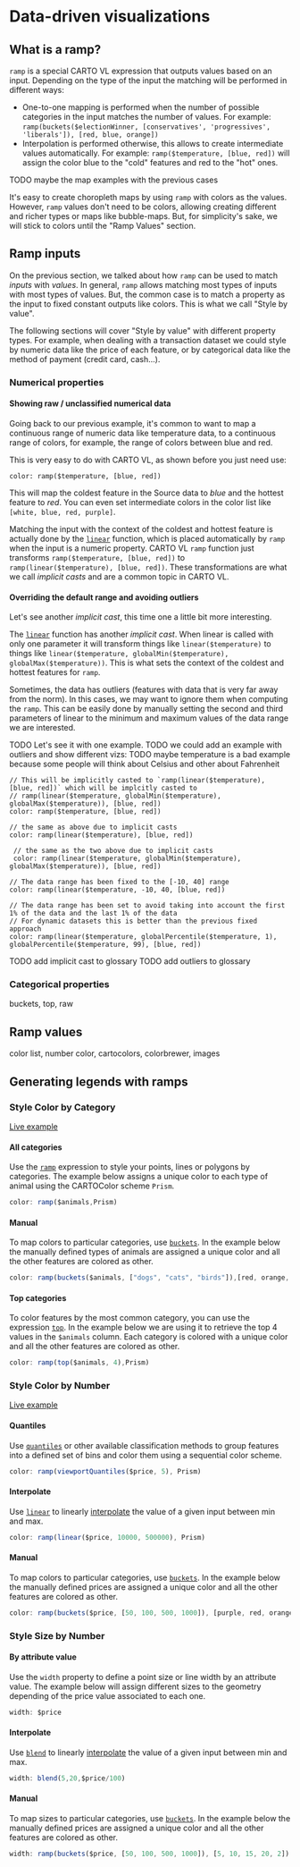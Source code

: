 # Data-driven visualizations

## What is a ramp?

`ramp` is a special CARTO VL expression that outputs values based on an input. Depending on the type of the input the matching will be performed in different ways:
- One-to-one mapping is performed when the number of possible categories in the input matches the number of values. For example: `ramp(buckets($electionWinner, [conservatives', 'progressives', 'liberals']), [red, blue, orange])`
- Interpolation is performed otherwise, this allows to create intermediate values automatically. For example: `ramp($temperature, [blue, red])` will assign the color blue to the "cold" features and red to the "hot" ones.

TODO maybe the map examples with the previous cases

It's easy to create choropleth maps by using `ramp` with colors as the values. However, `ramp` values don't need to be colors, allowing creating different and richer types or maps like bubble-maps. But, for simplicity's sake, we will stick to colors until the "Ramp Values" section.

## Ramp inputs

On the previous section, we talked about how `ramp` can be used to match *inputs* with *values*. In general, `ramp` allows matching most types of inputs with most types of values. But, the common case is to match a property as the input to fixed constant outputs like colors. This is what we call "Style by value".

The following sections will cover "Style by value" with different property types. For example, when dealing with a transaction dataset we could style by numeric data like the price of each feature, or by categorical data like the method of payment (credit card, cash...).

### Numerical properties

#### Showing raw / unclassified numerical data

Going back to our previous example, it's common to want to map a continuous range of numeric data like temperature data, to a continuous range of colors, for example, the range of colors between blue and red.

This is very easy to do with CARTO VL, as shown before you just need use:
 ```CARTOVL_Viz
 color: ramp($temperature, [blue, red])
 ```

 This will map the coldest feature in the Source data to *blue* and the hottest feature to *red*. You can even set intermediate colors in the color list like `[white, blue, red, purple]`.

 Matching the input with the context of the coldest and hottest feature is actually done by the [`linear`](https://carto.com/developers/carto-vl/reference/#cartoexpressionslinear) function, which is placed automatically by `ramp` when the input is a numeric property. CARTO VL `ramp` function just transforms `ramp($temperature, [blue, red])` to `ramp(linear($temperature), [blue, red])`. These transformations are what we call *implicit casts* and are a common topic in CARTO VL.

#### Overriding the default range and avoiding outliers

 Let's see another *implicit cast*, this time one a little bit more interesting.

 The [`linear`](https://carto.com/developers/carto-vl/reference/#cartoexpressionslinear) function has another *implicit cast*. When linear is called with only one parameter it will transform things like `linear($temperature)` to things like `linear($temperature, globalMin($temperature), globalMax($temperature))`. This is what sets the context of the coldest and hottest features for `ramp`.

 Sometimes, the data has outliers (features with data that is very far away from the norm). In this cases, we may want to ignore them when computing the `ramp`. This can be easily done by manually setting the second and third parameters of linear to the minimum and maximum values of the data range we are interested.

TODO Let's see it with one example.
TODO we could add an example with outliers and show different vizs:
TODO maybe temperature is a bad example because some people will think about Celsius and other about Fahrenheit
 ```CARTOVL_Viz
 // This will be implicitly casted to `ramp(linear($temperature), [blue, red])` which will be implcitly casted to
 // ramp(linear($temperature, globalMin($temperature), globalMax($temperature)), [blue, red])
 color: ramp($temperature, [blue, red])
 ```
 ```CARTOVL_Viz
 // the same as above due to implicit casts
 color: ramp(linear($temperature), [blue, red])
 ```
```CARTOVL_Viz
 // the same as the two above due to implicit casts
 color: ramp(linear($temperature, globalMin($temperature), globalMax($temperature)), [blue, red])
 ```
 ```CARTOVL_Viz
 // The data range has been fixed to the [-10, 40] range
 color: ramp(linear($temperature, -10, 40, [blue, red])
 ```
  ```CARTOVL_Viz
  // The data range has been set to avoid taking into account the first 1% of the data and the last 1% of the data
  // For dynamic datasets this is better than the previous fixed approach
 color: ramp(linear($temperature, globalPercentile($temperature, 1), globalPercentile($temperature, 99), [blue, red])
 ```

 TODO add implicit cast to glossary
 TODO add outliers to glossary

### Categorical properties

buckets, top, raw


## Ramp values

color list, number color, cartocolors, colorbrewer, images

## Generating legends with ramps







### Style Color by Category

[Live example](https://carto.com/developers/carto-vl/examples/#example-style-by-category)

#### All categories
Use the [`ramp`](https://carto.com/developers/carto-vl/reference/#cartoexpressionsramp) expression to style your points, lines or polygons by categories. The example below assigns a unique color to each type of animal using the CARTOColor scheme `Prism`.

```js
color: ramp($animals,Prism)
```

#### Manual
To map colors to particular categories, use [`buckets`](https://carto.com/developers/carto-vl/reference/#cartoexpressionsbuckets). In the example below the manually defined types of animals are assigned a unique color and all the other features are colored as other.

```js
color: ramp(buckets($animals, ["dogs", "cats", "birds"]),[red, orange, blue, grey])
```

#### Top categories
To color features by the most common category, you can use the expression [`top`](https://carto.com/developers/carto-vl/reference/#cartoexpressionstop). In the example below we are using it to retrieve the top 4 values in the `$animals` column. Each category is colored with a unique color and all the other features are colored as other.

```js
color: ramp(top($animals, 4),Prism)
```

### Style Color by Number

[Live example](https://carto.com/developers/carto-vl/examples/#example-style-by-number)

#### Quantiles
Use [`quantiles`](https://carto.com/developers/carto-vl/reference/#cartoexpressionsquantiles) or other available classification methods to group features into a defined set of bins and color them using a sequential color scheme.

```js
color: ramp(viewportQuantiles($price, 5), Prism)
```

#### Interpolate
Use [`linear`](https://carto.com/developers/carto-vl/reference/#cartoexpressionslinear) to linearly [interpolate](https://carto.com/developers/carto-vl/guides/introduction-to-interpolation/) the value of a given input between min and max.

```js
color: ramp(linear($price, 10000, 500000), Prism)
```

#### Manual
To map colors to particular categories, use [`buckets`](https://carto.com/developers/carto-vl/reference/#cartoexpressionsbuckets). In the example below the manually defined prices are assigned a unique color and all the other features are colored as other.

```js
color: ramp(buckets($price, [50, 100, 500, 1000]), [purple, red, orange, yellow, grey])
```

### Style Size by Number

#### By attribute value
Use the `width` property to define a point size or line width by an attribute value. The example below will assign different sizes to the geometry depending of the price value associated to each one.

```js
width: $price
```

#### Interpolate
Use [`blend`](https://carto.com/developers/carto-vl/reference/#cartoexpressionsblend) to linearly [interpolate](https://carto.com/developers/carto-vl/guides/introduction-to-interpolation/) the value of a given input between min and max.

```js
width: blend(5,20,$price/100)
```

#### Manual
To map sizes to particular categories, use [`buckets`](https://carto.com/developers/carto-vl/reference/#cartoexpressionsbuckets). In the example below the manually defined prices are assigned a unique color and all the other features are colored as other.

```js
width: ramp(buckets($price, [50, 100, 500, 1000]), [5, 10, 15, 20, 2])
```
